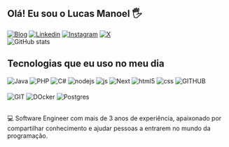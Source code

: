 ## Olá! Eu sou o Lucas Manoel 🖐️

[![Blog](https://img.shields.io/website?label=lucasmanoel.com&style=for-the-badge&url=https://lucasmanoel.com/)](https://lucasmanoel.com)
[![Linkedin](https://img.shields.io/badge/LinkedIn-0077B5?style=for-the-badge&logo=linkedin&logoColor=white)](https://www.linkedin.com/in/lucas-manoel-developer/)
[![Instagram](https://img.shields.io/badge/Instagram-E4405F?style=for-the-badge&logo=instagram&logoColor=white)](https://www.instagram.com/zzlucca_/)
[![X](https://img.shields.io/badge/Twitter-1DA1F2?style=for-the-badge&logo=twitter&logoColor=white)](https://x.com/LucasMa30817760)<br/>
![GitHub stats](https://github-readme-stats.vercel.app/api?username=lucasmanoel1&show_icons=true&theme=dark)


## Tecnologias que eu uso no meu dia

<div style="display: inline_block">
  <img align="center" alt="Java" src="https://img.shields.io/badge/Java-ED8B00?style=for-the-badge&logo=openjdk&logoColor=white" />
  <img align="center" alt="PHP" src="https://img.shields.io/badge/php-%23777BB4.svg?style=for-the-badge&logo=php&logoColor=white" />
  <img align="center" alt="C#" src="https://img.shields.io/badge/c%23-%23239120.svg?style=for-the-badge&logo=csharp&logoColor=white" />
  <img align="center" alt="nodejs" src="https://img.shields.io/badge/Node.js-43853D?style=for-the-badge&logo=node.js&logoColor=white" />
  <img align="center" alt="js" src="https://img.shields.io/badge/JavaScript-F7DF1E?style=for-the-badge&logo=javascript&logoColor=black" />
  <img align="center" alt="Next" src="https://img.shields.io/badge/Next-black?style=for-the-badge&logo=next.js&logoColor=white" />
  <img align="center" alt="html5" src="https://img.shields.io/badge/HTML5-E34F26?style=for-the-badge&logo=html5&logoColor=white" />
  <img align="center" alt="css" src="https://img.shields.io/badge/CSS3-1572B6?style=for-the-badge&logo=css3&logoColor=white" />
  <img align="center" alt="GITHUB" src="https://img.shields.io/badge/github-%23121011.svg?style=for-the-badge&logo=github&logoColor=white" /><br/><br/>
  <img align="center" alt="GIT" src="https://img.shields.io/badge/git-%23F05033.svg?style=for-the-badge&logo=git&logoColor=white" />
  <img align="center" alt="DOcker" src="https://img.shields.io/badge/docker-%230db7ed.svg?style=for-the-badge&logo=docker&logoColor=white" />
  <img align="center" alt="Postgres" src="https://img.shields.io/badge/postgres-%23316192.svg?style=for-the-badge&logo=postgresql&logoColor=white" />
  
</div><br/>

💻 Software Engineer  com mais de 3 anos de experiência, apaixonado por compartilhar conhecimento e ajudar pessoas a entrarem no mundo da programação.



